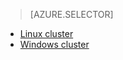 > [AZURE.SELECTOR]
- [Linux cluster](../articles/hdinsight/hdinsight-use-oozie-linux-mac.md)
- [Windows cluster](../articles/hdinsight/hdinsight-use-oozie.md)


